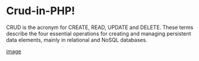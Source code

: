 # Crud-in-PHP!

CRUD is the acronym for CREATE, READ, UPDATE and DELETE. These terms describe the four essential operations for creating and managing persistent data elements, mainly in relational and NoSQL databases.

[image](https://github.com/aashiqui2/Crud-in-PHP/assets/89082046/cc68d115-d220-4939-8713-5c88b77f0876)
